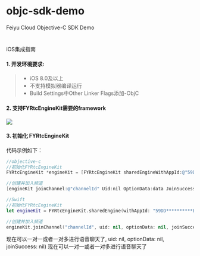 # objc-sdk-demo
Feiyu Cloud Objective-C SDK Demo
#
iOS集成指南

#### 1. 开发环境要求:

> * iOS 8.0及以上
> * 不支持模拟器编译运行
> * Build Settings中Other Linker Flags添加-ObjC


#### 2. 支持FYRtcEngineKit需要的framework
![](/assets/61A99AB8-B74C-42FF-AE44-76C2D8E54CCC.png)

#### 3. 初始化 FYRtcEngineKit

代码示例如下：
```objectivec
//objective-c
//初始化FYRtcEngineKit
FYRtcEngineKit *engineKit = [FYRtcEngineKit sharedEngineWithAppId:@"59DD**********E58A" AppToken:@"9050*********1D19" delegate:self];

//创建并加入频道
[engineKit joinChannel:@"channelId" Uid:nil OptionData:data JoinSuccess:nil];
```

```swift
//Swift
//初始化FYRtcEngineKit
let engineKit = FYRtcEngineKit.sharedEngine(withAppId: "59DD**********E58A", appToken: "9050*********1D19", delegate: self);

//创建并加入频道
engineKit.joinChannel("channelId", uid: nil, optionData: nil, joinSuccess: nil)
```
现在可以一对一或者一对多进行语音聊天了, uid: nil, optionData: nil, joinSuccess: nil)
现在可以一对一或者一对多进行语音聊天了